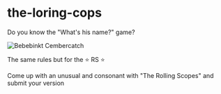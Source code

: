 # the-loring-cops

Do you know the "What's his name?" game?

![Bebebinkt Cembercatch](https://images.indianexpress.com/2015/09/benedict-cumberbatch-759.jpg)


The same rules but for the :star: RS :star:

Come up with an unusual and consonant with "The Rolling Scopes" and submit your version
